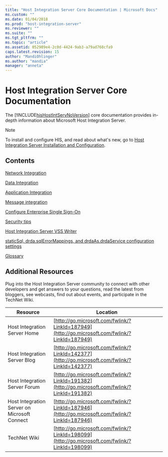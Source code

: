 ```yaml
---
title: "Host Integration Server Core Documentation | Microsoft Docs"
ms.custom: ""
ms.date: 01/04/2018
ms.prod: "host-integration-server"
ms.reviewer: ""
ms.suite: ""
ms.tgt_pltfrm: ""
ms.topic: "article"
ms.assetid: 052989e4-2c0d-4424-9ab3-a79ad768cfa9
caps.latest.revision: 15
author: "MandiOhlinger"
ms.author: "mandia"
manager: "anneta"
---
```

# Host Integration Server Core Documentation
The [!INCLUDE[hisHostIntServNoVersion](../includes/hishostintservnoversion-md.md)] core documentation provides in-depth information about Microsoft Host Integration Server.  
  
> [!NOTE]
>  To install and configure HIS, and read about what's new, go to [Host Integration Server Installation and Configuration](../install-and-config-guides/host-integration-server-installation-and-configuration.md).  
  
## Contents  

[Network Integration](network-integration.md)

[Data Integration](data-integration.md)

[Application Integration](application-integration-planning-2.md)

[Message integration](message-integration-configuration-2.md)
  
[Configure Enterprise Single Sign-On](enterprise-single-sign-on-configuration-1.md)

[Security tips](security-and-protection1.md)

[Host Integration Server VSS Writer](host-integration-server-vss-writer.md)

[staticSql, drda.sqlErrorMappings, and drdaAs.drdaService configuration settings](application-configuration-settings.md)

[Glossary](glossary2.md)

## Additional Resources  
 Plug into the Host Integration Server community to connect with other developers and get answers to your questions, read the latest from bloggers, see webcasts, find out about events, and participate in the TechNet Wiki.  
  
|Resource|Location|  
|--------------|--------------|  
|Host Integration Server Home|[http://go.microsoft.com/fwlink/?LinkId=187949](http://go.microsoft.com/fwlink/?LinkId=187949)|  
|Host Integration Server Blog|[http://go.microsoft.com/fwlink/?LinkId=142377](http://go.microsoft.com/fwlink/?LinkId=142377)|  
|Host Integration Server Forum|[http://go.microsoft.com/fwlink/?LinkId=191382](http://go.microsoft.com/fwlink/?LinkId=191382)|  
|Host Integration Server on Microsoft Connect|[http://go.microsoft.com/fwlink/?LinkId=187946](http://go.microsoft.com/fwlink/?LinkId=187946)|  
|TechNet Wiki|[http://go.microsoft.com/fwlink/?LinkId=198099](http://go.microsoft.com/fwlink/?LinkId=198099)|